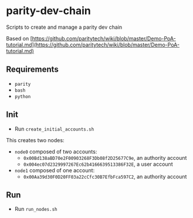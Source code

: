 # parity-dev-chain
Scripts to create and manage a parity dev chain

Based on [https://github.com/paritytech/wiki/blob/master/Demo-PoA-tutorial.md](https://github.com/paritytech/wiki/blob/master/Demo-PoA-tutorial.md)


## Requirements
- `parity`
- `bash`
- `python`

## Init

- Run `create_initial_accounts.sh`

This creates two nodes:
- `node0` composed of two accounts:
  - `0x00Bd138aBD70e2F00903268F3Db08f2D25677C9e`, an authority account
  - `0x004ec07d2329997267Ec62b4166639513386F32E`, a user account
- `node1` composed of one account: 
  - `0x00Aa39d30F0D20FF03a22cCfc30B7EfbFca597C2`, an authority account

## Run

- Run `run_nodes.sh`
